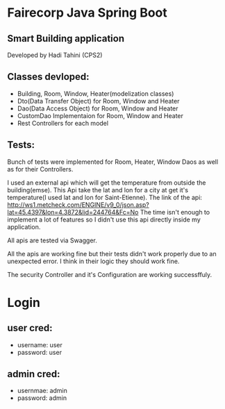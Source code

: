 # Fairecorp Java Spring Boot

## Smart Building application
Developed by Hadi Tahini (CPS2)

## Classes devloped:

- Building, Room, Window, Heater(modelization classes)
- Dto(Data Transfer Object) for Room, Window and Heater
- Dao(Data Access Object) for Room, Window and Heater
- CustomDao Implementaion for Room, Window and Heater
- Rest Controllers for each model

## Tests:

Bunch of tests were implemented for Room, Heater, Window Daos as well as for their Controllers.

I used an external api which will get the temperature from outside the building(emse). This Api take the lat and lon for a city at get it's temperature(I used lat and lon for Saint-Etienne).
The link of the api: http://ws1.metcheck.com/ENGINE/v9_0/json.asp?lat=45.4397&lon=4.3872&lid=244764&Fc=No
The time isn't enough to implement a lot of features so I didn't use this api directly inside my application.

All apis are tested via Swagger.

All the apis are working fine but their tests didn't work properly due to an unexpected error. I think in their logic they should work fine.

The security Controller and it's Configuration are working successffuly.

# Login
## user cred:
- username: user
- password: user

## admin cred:
- usernmae: admin
- password: admin



